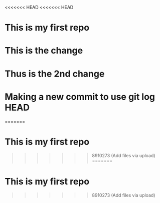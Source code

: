 <<<<<<< HEAD
<<<<<<< HEAD
# This is my first repo

# This is the change

# Thus is the 2nd change

# Making a new commit to use git log HEAD
=======
# This is my first repo
>>>>>>> 8910273 (Add files via upload)
=======
# This is my first repo
>>>>>>> 8910273 (Add files via upload)

